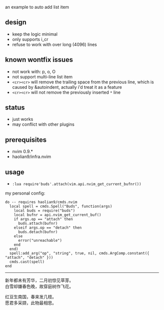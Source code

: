 an example to auto add list item


## design
* keep the logic minimal
* only supports i_cr
* refuse to work with over long (4096) lines

## known wontfix issues
* not work with: p, o, O
* not support multi-line list item
* `<cr><cr>` will remove the trailing space from the previous line,
  which is caused by &autoindent, actually i'd treat it as a feature
* `<cr><cr>` will not remove the previously inserted `*` line

## status
* just works
* may conflict with other plugins

## prerequisites
* nvim 0.9.*
* haolian9/infra.nvim

## usage
* `:lua require'buds'.attach(vim.api.nvim_get_current_bufnr())`

my personal config:
```
do -- requires haolian9/cmds.nvim
  local spell = cmds.Spell("Buds", function(args)
    local buds = require("buds")
    local bufnr = api.nvim_get_current_buf()
    if args.op == "attach" then
      buds.attach(bufnr)
    elseif args.op == "detach" then
      buds.detach(bufnr)
    else
      error("unreachable")
    end
  end)
  spell:add_arg("op", "string", true, nil, cmds.ArgComp.constant({ "attach", "detach" }))
  cmds.cast(spell)
end
```

---

新年都未有芳华，二月初惊见草芽。  
白雪却嫌春色晚，故穿庭树作飞花。  


红豆生南国，春来发几枝。  
愿君多采撷，此物最相思。  
